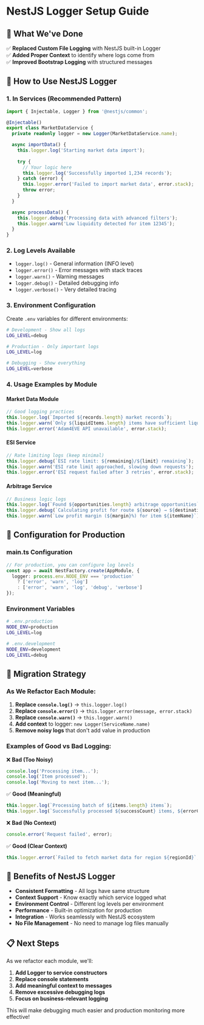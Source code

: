 # NestJS Logger Setup Guide

## 🎯 **What We've Done**

✅ **Replaced Custom File Logging** with NestJS built-in Logger  
✅ **Added Proper Context** to identify where logs come from  
✅ **Improved Bootstrap Logging** with structured messages

## 📝 **How to Use NestJS Logger**

### **1. In Services (Recommended Pattern)**

```typescript
import { Injectable, Logger } from '@nestjs/common';

@Injectable()
export class MarketDataService {
  private readonly logger = new Logger(MarketDataService.name);

  async importData() {
    this.logger.log('Starting market data import');
    
    try {
      // Your logic here
      this.logger.log('Successfully imported 1,234 records');
    } catch (error) {
      this.logger.error('Failed to import market data', error.stack);
      throw error;
    }
  }

  async processData() {
    this.logger.debug('Processing data with advanced filters');
    this.logger.warn('Low liquidity detected for item 12345');
  }
}
```

### **2. Log Levels Available**

- `logger.log()` - General information (INFO level)
- `logger.error()` - Error messages with stack traces
- `logger.warn()` - Warning messages
- `logger.debug()` - Detailed debugging info
- `logger.verbose()` - Very detailed tracing

### **3. Environment Configuration**

Create `.env` variables for different environments:

```bash
# Development - Show all logs
LOG_LEVEL=debug

# Production - Only important logs
LOG_LEVEL=log

# Debugging - Show everything
LOG_LEVEL=verbose
```

### **4. Usage Examples by Module**

#### **Market Data Module**
```typescript
// Good logging practices
this.logger.log(`Imported ${records.length} market records`);
this.logger.warn(`Only ${liquidItems.length} items have sufficient liquidity`);
this.logger.error('Adam4EVE API unavailable', error.stack);
```

#### **ESI Service**
```typescript
// Rate limiting logs (keep minimal)
this.logger.debug(`ESI rate limit: ${remaining}/${limit} remaining`);
this.logger.warn('ESI rate limit approached, slowing down requests');
this.logger.error('ESI request failed after 3 retries', error.stack);
```

#### **Arbitrage Service**
```typescript
// Business logic logs
this.logger.log(`Found ${opportunities.length} arbitrage opportunities`);
this.logger.debug(`Calculating profit for route ${source} → ${destination}`);
this.logger.warn(`Low profit margin (${margin}%) for item ${itemName}`);
```

## 🔧 **Configuration for Production**

### **main.ts Configuration**
```typescript
// For production, you can configure log levels
const app = await NestFactory.create(AppModule, {
  logger: process.env.NODE_ENV === 'production' 
    ? ['error', 'warn', 'log'] 
    : ['error', 'warn', 'log', 'debug', 'verbose']
});
```

### **Environment Variables**
```bash
# .env.production
NODE_ENV=production
LOG_LEVEL=log

# .env.development  
NODE_ENV=development
LOG_LEVEL=debug
```

## 🎯 **Migration Strategy**

### **As We Refactor Each Module:**

1. **Replace `console.log()`** → `this.logger.log()`
2. **Replace `console.error()`** → `this.logger.error(message, error.stack)`
3. **Replace `console.warn()`** → `this.logger.warn()`
4. **Add context** to logger: `new Logger(ServiceName.name)`
5. **Remove noisy logs** that don't add value in production

### **Examples of Good vs Bad Logging:**

❌ **Bad (Too Noisy)**
```typescript
console.log('Processing item...');
console.log('Item processed');
console.log('Moving to next item...');
```

✅ **Good (Meaningful)**
```typescript
this.logger.log(`Processing batch of ${items.length} items`);
this.logger.log(`Successfully processed ${successCount} items, ${errorCount} failed`);
```

❌ **Bad (No Context)**
```typescript
console.error('Request failed', error);
```

✅ **Good (Clear Context)**
```typescript
this.logger.error(`Failed to fetch market data for region ${regionId}`, error.stack);
```

## 🚀 **Benefits of NestJS Logger**

- **Consistent Formatting** - All logs have same structure
- **Context Support** - Know exactly which service logged what
- **Environment Control** - Different log levels per environment
- **Performance** - Built-in optimization for production
- **Integration** - Works seamlessly with NestJS ecosystem
- **No File Management** - No need to manage log files manually

## 📋 **Next Steps**

As we refactor each module, we'll:
1. **Add Logger to service constructors**
2. **Replace console statements**
3. **Add meaningful context to messages**
4. **Remove excessive debugging logs**
5. **Focus on business-relevant logging**

This will make debugging much easier and production monitoring more effective!
